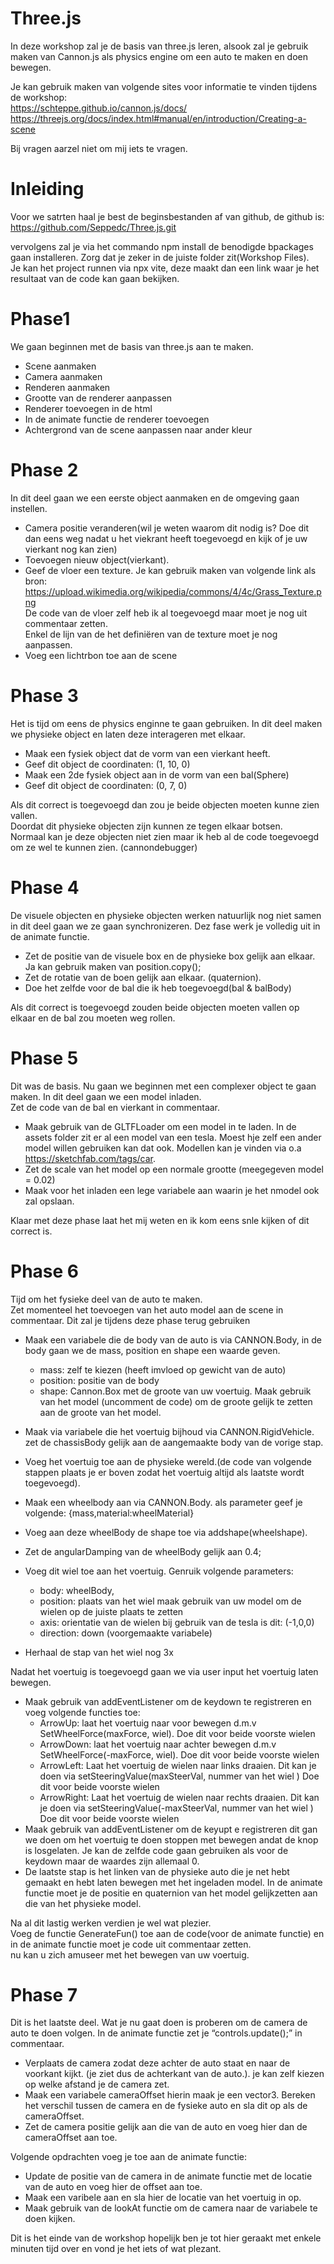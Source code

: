 # Three.js  
In deze workshop zal je de basis van three.js leren, alsook zal je gebruik maken van Cannon.js als physics engine om een auto te maken en doen bewegen.  
  
Je kan gebruik maken van volgende sites voor informatie te vinden tijdens de workshop:  
https://schteppe.github.io/cannon.js/docs/  
https://threejs.org/docs/index.html#manual/en/introduction/Creating-a-scene  
  
Bij vragen aarzel niet om mij iets te vragen.   

# Inleiding  
Voor we satrten haal je best de beginsbestanden af van github, de github is:   
https://github.com/Seppedc/Three.js.git  
  
vervolgens zal je via het commando npm install de benodigde bpackages gaan installeren. Zorg dat je zeker in de juiste folder zit(Workshop Files).  
Je kan het project runnen via npx vite, deze maakt dan een link waar je het resultaat van de code kan gaan bekijken.  

# Phase1
We gaan beginnen met de basis van three.js aan te maken.    
-	Scene aanmaken  
-	Camera aanmaken  
-	Renderen aanmaken  
-	Grootte van de renderer aanpassen   
-	Renderer toevoegen in de html  
-	In de animate functie de renderer toevoegen  
-	Achtergrond van de scene aanpassen naar ander kleur  
  
# Phase 2
In dit deel gaan we een eerste object aanmaken en de omgeving gaan instellen.  
-	Camera positie veranderen(wil je weten waarom dit nodig  is? Doe dit dan eens weg nadat u het viekrant heeft toegevoegd en kijk of je uw vierkant nog kan zien)  
-	Toevoegen nieuw object(vierkant).  
-	Geef de vloer een texture. Je kan gebruik maken van volgende link als bron:  
https://upload.wikimedia.org/wikipedia/commons/4/4c/Grass_Texture.png  
De code van de vloer zelf heb ik al toegevoegd maar moet je nog uit commentaar zetten.   
Enkel de lijn van de het definiëren van de texture moet je nog aanpassen.   
-	Voeg een lichtrbon toe aan de scene  
  
# Phase 3  
Het is tijd om eens de physics enginne te gaan gebruiken. In dit deel maken we physieke object en laten  deze interageren met elkaar.   
-	Maak een fysiek object dat de vorm van een vierkant heeft.   
-	Geef dit object de coordinaten: (1, 10, 0)  
-	Maak een 2de fysiek object aan in de vorm van een bal(Sphere)  
-	Geef dit object de coordinaten: (0, 7, 0)  
  
Als dit correct is toegevoegd dan zou je beide objecten moeten kunne zien vallen.  
Doordat dit physieke objecten zijn kunnen ze tegen elkaar botsen.   
Normaal kan je deze objecten niet zien maar ik heb al de code toegevoegd om ze wel te kunnen zien. (cannondebugger)   
  
# Phase 4   
De visuele objecten en physieke objecten werken natuurlijk nog niet samen in dit deel gaan we ze gaan synchronizeren. Dez fase werk je volledig uit in de animate functie.   
-	Zet de positie van de visuele box en de physieke box gelijk aan elkaar. Ja kan gebruik maken van position.copy();  
-	Zet de rotatie van de boen gelijk aan elkaar. (quaternion).  
-	Doe het zelfde voor de bal die ik heb toegevoegd(bal & balBody)  
  
Als dit correct is toegevoegd zouden beide objecten moeten vallen op elkaar en de bal zou moeten weg rollen.   
  
# Phase 5  
Dit was de basis. Nu gaan we beginnen met een complexer object te gaan maken. In dit deel gaan we een model inladen.   
Zet de code van de bal en vierkant in commentaar.   
-	Maak gebruik van de GLTFLoader om een model in te laden. In de assets folder zit er al een model van een tesla. Moest hje zelf een ander model willen gebruiken kan dat ook. Modellen kan je vinden via o.a https://sketchfab.com/tags/car.  
-	Zet de scale van het model op een normale grootte (meegegeven model = 0.02)  
-	Maak voor het inladen een lege variabele aan waarin je het nmodel ook zal opslaan.  
  
Klaar met deze phase laat het mij weten en ik kom eens snle kijken  of dit correct is.   
  
# Phase 6  
Tijd om het fysieke deel van de auto te maken.  
Zet momenteel het toevoegen van het auto model aan de scene in commentaar. Dit zal je tijdens deze phase terug gebruiken  
-	Maak een variabele die de body van de auto is via CANNON.Body, in de body gaan we de mass, position en shape een waarde geven.   
    -	mass: zelf te kiezen (heeft imvloed op gewicht van de auto)  
    -	position: positie van de body   
    -	shape: Cannon.Box met de groote van uw voertuig. Maak gebruik van het model (uncomment de code) om de groote gelijk te zetten aan de groote van het model.  
  
-	Maak via variabele die het voertuig bijhoud via CANNON.RigidVehicle. zet de chassisBody gelijk aan de aangemaakte body van de vorige stap.  
-	Voeg het voertuig toe aan de physieke wereld.(de code van volgende stappen plaats je er boven zodat het voertuig altijd als laatste wordt toegevoegd).  
-	Maak een wheelbody aan via CANNON.Body. als parameter geef je volgende: {mass,material:wheelMaterial}  
-	Voeg aan deze wheelBody de shape toe via addshape(wheelshape).  
-	Zet de angularDamping van de wheelBody gelijk aan 0.4;  
-	Voeg dit wiel toe aan het voertuig.  Genruik volgende parameters:   
    -	body: wheelBody,  
    -	position: plaats van het wiel maak gebruik van uw model om de wielen op de juiste plaats te zetten  
    -	axis: orientatie van de wielen bij gebruik van de tesla is dit: (-1,0,0)  
    -	direction: down (voorgemaakte variabele)  
-	Herhaal de stap van het wiel  nog 3x   
  
Nadat het voertuig is toegevoegd gaan we via user input het voertuig laten bewegen.  
-	Maak gebruik van addEventListener om de keydown te registreren en voeg volgende functies toe:  
    -	ArrowUp: laat het voertuig naar voor bewegen d.m.v SetWheelForce(maxForce, wiel). Doe dit voor beide voorste wielen  
    -	ArrowDown: laat het voertuig naar achter  bewegen d.m.v SetWheelForce(-maxForce, wiel). Doe dit voor beide voorste wielen  
    -	ArrowLeft: Laat het voertuig de wielen naar links draaien. Dit kan je doen via setSteeringValue(maxSteerVal, nummer van het wiel ) Doe dit voor beide voorste wielen  
    -	ArrowRight: Laat het voertuig de wielen naar rechts draaien. Dit kan je doen via setSteeringValue(-maxSteerVal, nummer van het wiel ) Doe dit voor beide voorste wielen  
-	Maak gebruik van addEventListener om de keyupt e registreren dit gan we doen om het voertuig te doen stoppen met bewegen andat de knop is losgelaten. Je kan de zelfde code gaan gebruiken als voor de keydown maar de waardes zijn allemaal 0.  
-	De laatste stap is het linken van de physieke auto die je net hebt gemaakt en hebt laten bewegen met het ingeladen model.  In de animate functie moet je de positie en quaternion van het model gelijkzetten aan die van het physieke model.   
  
Na al dit lastig werken verdien je wel wat plezier.  
Voeg de functie GenerateFun() toe aan de code(voor de animate functie) en in de animate functie moet je code uit commentaar zetten.  
nu kan u zich  amuseer met het bewegen van uw voertuig.   
  
# Phase 7  
Dit is het laatste deel. Wat je nu gaat doen is proberen om de camera de auto te doen volgen. In de animate functie zet je “controls.update();” in commentaar.  
-	Verplaats de camera zodat deze achter de auto staat en naar de voorkant kijkt. (je ziet dus de achterkant van de auto.). je kan zelf kiezen op welke afstand je de camera zet.  
-	Maak een variabele cameraOffset hierin maak je een vector3. Bereken  het verschil tussen de camera en de fysieke auto en sla dit op als de cameraOffset.  
-	Zet de camera positie gelijk aan die van de auto en voeg hier dan de cameraOffset aan toe.  
  
Volgende opdrachten voeg je toe aan de animate functie:  
-	Update de positie van de camera in de animate functie met de locatie van de auto en voeg hier de offset aan toe.  
-	Maak een varibele aan en sla hier de locatie van het voertuig in op.  
-	Maak gebruik van de lookAt functie om de camera naar de variabele te doen kijken.  
  
Dit is het einde van de workshop hopelijk ben je tot hier geraakt met enkele minuten tijd over en vond je het iets of wat plezant.   

